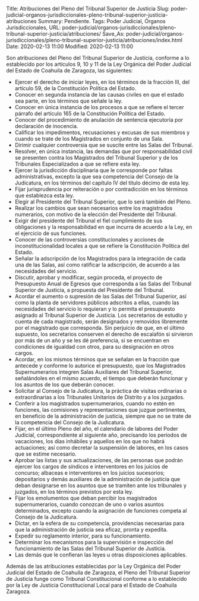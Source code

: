 Title: Atribuciones del Pleno del Tribunal Superior de Justicia
Slug: poder-judicial-organos-jurisdiccionales-pleno-tribunal-superior-justicia-atribuciones
Summary: Pendiente.
Tags: Poder Judicial, Órganos Jurisdiccionales,
URL: poder-judicial/organos-jurisdiccionales/pleno-tribunal-superior-justicia/atribuciones/
Save_As: poder-judicial/organos-jurisdiccionales/pleno-tribunal-superior-justicia/atribuciones/index.html
Date: 2020-02-13 11:00
Modified: 2020-02-13 11:00


Son atribuciones del Pleno del Tribunal Superior de Justicia, conforme a lo establecido por los artículos 9, 10 y 11 de la Ley Orgánica del Poder Judicial del Estado de Coahuila de Zaragoza, las siguientes:

* Ejercer el derecho de iniciar leyes, en los términos de la fracción III, del artículo 59, de la Constitución Política del Estado.
* Conocer en segunda instancia de las causas civiles en que el estado sea parte, en los términos que señale la ley.
* Conocer en única instancia de los procesos a que se refiere el tercer párrafo del artículo 165 de la Constitución Política del Estado.
* Conocer del procedimiento de anulación de sentencia ejecutoria por declaración de inocencia.
* Calificar los impedimentos, recusaciones y excusas de sus miembros y cuando se trate de los Magistrados en conjunto de una Sala.
* Dirimir cualquier controversia que se suscite entre las Salas del Tribunal.
* Resolver, en única instancia, las demandas que por responsabilidad civil se presenten contra los Magistrados del Tribunal Superior y de los Tribunales Especializados a que se refiere esta ley.
* Ejercer la jurisdicción disciplinaria que le corresponde por faltas administrativas, excepto la que sea competencia del Consejo de la Judicatura, en los términos del capítulo IV del título décimo de esta ley.
* Fijar jurisprudencia por reiteración o por contradicción en los términos que establezca esta ley.
* Elegir al Presidente del Tribunal Superior, que lo será también del Pleno.
* Realizar los cambios que sean necesarios entre los magistrados numerarios, con motivo de la elección del Presidente del Tribunal.
* Exigir del presidente del Tribunal el fiel cumplimiento de sus obligaciones y la responsabilidad en que incurra de acuerdo a la Ley, en el ejercicio de sus funciones.
* Conocer de las controversias constitucionales y acciones de inconstitucionalidad locales a que se refiere la Constitución Política del Estado.
* Señalar la adscripción de los Magistrados para la integración de cada una de las Salas, así como ratificar la adscripción, de acuerdo a las necesidades del servicio.
* Discutir, aprobar y modificar, según proceda, el proyecto de Presupuesto Anual de Egresos que corresponda a las Salas del Tribunal Superior de Justicia, a propuesta del Presidente del Tribunal.
* Acordar el aumento o supresión de las Salas del Tribunal Superior, así como la planta de servidores públicos adscritos a ellas, cuando las necesidades del servicio lo requieran y lo permita el presupuesto asignado al Tribunal Superior de Justicia. Los secretarios de estudio y cuenta de cada magistrado, serán designados y removidos libremente por el magistrado que corresponda. Sin perjuicio de que, en el último supuesto, los secretarios conserven el derecho de escalafón si sirvieron por más de un año y se les dé preferencia, si  se encuentran en condiciones de igualdad con otros, para su designación en otros cargos.
* Acordar, en los mismos términos que se señalan en la fracción que antecede y conforme lo autorice el presupuesto, que los Magistrados Supernumerarios integren Salas Auxiliares del Tribunal Superior, señalándoles en el mismo acuerdo, el tiempo que deberán funcionar y los asuntos de los que deberán conocer.
* Solicitar al Consejo de la Judicatura, la práctica de visitas ordinarias o extraordinarias a los Tribunales Unitarios de Distrito y a los juzgados.
* Conferir a los magistrados supernumerarios, cuando no estén en funciones, las comisiones y representaciones que juzgue pertinentes, en beneficio de la administración de justicia, siempre que no se trate de la competencia del Consejo de la Judicatura.
* Fijar, en el último Pleno del año, el calendario de labores del Poder Judicial, correspondiente al siguiente año, precisando los períodos de vacaciones, los días inhábiles y aquellos en los que no habrá actuaciones; así como decretar la suspensión de labores, en los casos que se estime necesario.
* Aprobar las listas y sus actualizaciones, de las personas que podrán ejercer los cargos de síndicos e interventores en los juicios de concurso; albaceas e interventores en los juicios sucesorios; depositarios y demás auxiliares de la administración de justicia que deban designarse en los asuntos que se tramiten ante los tribunales y juzgados, en los términos previstos por esta ley.
* Fijar los emolumentos que deban percibir los magistrados supernumerarios, cuando conozcan de uno o varios asuntos determinados, excepto cuando la asignación de funciones competa al Consejo de la Judicatura.
* Dictar, en la esfera de su competencia, providencias necesarias para que la administración de justicia sea eficaz, pronta y expedita.
* Expedir su reglamento interior, para su funcionamiento.
* Determinar los mecanismos para la supervisión e inspección del funcionamiento de las Salas del Tribunal Superior de Justicia.
* Las demás que le confieran las leyes u otras disposiciones aplicables.

Además de las atribuciones establecidas por la Ley Orgánica del Poder Judicial del Estado de Coahuila de Zaragoza, el Pleno del Tribunal Superior de Justicia funge como Tribunal Constitucional conforme a lo establecido por la Ley de Justicia Constitucional Local para el Estado de Coahuila Zaragoza.

